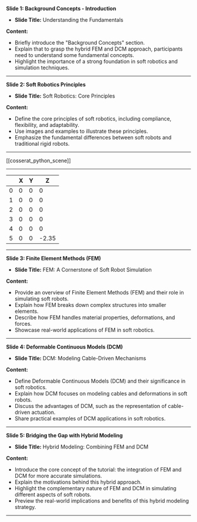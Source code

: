 
**Slide 1: Background Concepts - Introduction**

- **Slide Title:** Understanding the Fundamentals

**Content:**
- Briefly introduce the "Background Concepts" section.
- Explain that to grasp the hybrid FEM and DCM approach, participants need to understand some fundamental concepts.
- Highlight the importance of a strong foundation in soft robotics and simulation techniques.

---
**Slide 2: Soft Robotics Principles**

- **Slide Title:** Soft Robotics: Core Principles

**Content:**
- Define the core principles of soft robotics, including compliance, flexibility, and adaptability.
- Use images and examples to illustrate these principles.
- Emphasize the fundamental differences between soft robots and traditional rigid robots.
---
[[cosserat_python_scene]]


---
||X|Y|Z|
|---|---|---|---|
|0|0|0|0|
|1|0|0|0|
|2|0|0|0|
|3|0|0|0|
|4|0|0|0|
|5|0|0|-2.35|


---

**Slide 3: Finite Element Methods (FEM)**

- **Slide Title:** FEM: A Cornerstone of Soft Robot Simulation

**Content:**
- Provide an overview of Finite Element Methods (FEM) and their role in simulating soft robots.
- Explain how FEM breaks down complex structures into smaller elements.
- Describe how FEM handles material properties, deformations, and forces.
- Showcase real-world applications of FEM in soft robotics.

---

**Slide 4: Deformable Continuous Models (DCM)**

- **Slide Title:** DCM: Modeling Cable-Driven Mechanisms

**Content:**
- Define Deformable Continuous Models (DCM) and their significance in soft robotics.
- Explain how DCM focuses on modeling cables and deformations in soft robots.
- Discuss the advantages of DCM, such as the representation of cable-driven actuation.
- Share practical examples of DCM applications in soft robotics.

---

**Slide 5: Bridging the Gap with Hybrid Modeling**

- **Slide Title:** Hybrid Modeling: Combining FEM and DCM

**Content:**
- Introduce the core concept of the tutorial: the integration of FEM and DCM for more accurate simulations.
- Explain the motivations behind this hybrid approach.
- Highlight the complementary nature of FEM and DCM in simulating different aspects of soft robots.
- Preview the real-world implications and benefits of this hybrid modeling strategy.

---

